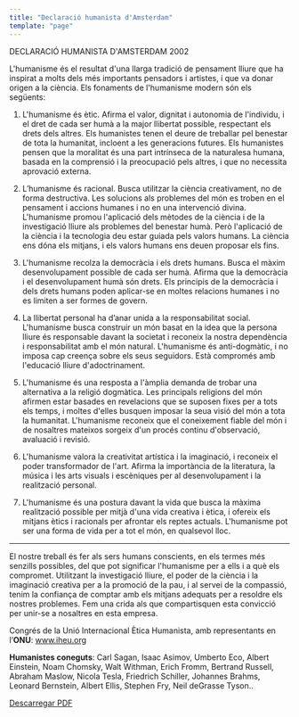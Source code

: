 ```yaml
---
title: "Declaració humanista d'Amsterdam"
template: "page"
---
```

DECLARACIÓ HUMANISTA D'AMSTERDAM 2002

   L'humanisme és el resultat d'una llarga tradició de pensament lliure que ha inspirat a molts dels més importants pensadors i artistes,  i que va donar origen a la ciència. Els fonaments de l'humanisme modern són els següents:

1.	L'humanisme és ètic. Afirma el valor, dignitat i autonomia de l'individu, i el dret de cada ser humà a la major llibertat possible, respectant els drets dels altres. Els humanistes tenen el deure de treballar pel benestar de tota la humanitat, incloent a les generacions futures. Els humanistes pensen que la moralitat és una part intrínseca de la naturalesa humana, basada en la comprensió i la preocupació pels altres, i que no necessita aprovació externa.

2.	L’humanisme és racional. Busca utilitzar la ciència creativament, no de forma destructiva. Les solucions als problemes del món es troben en el pensament i accions humanes  i no en una intervenció divina. L'humanisme promou l'aplicació dels mètodes de la ciència i de la investigació lliure als problemes del benestar humà. Però l'aplicació de la ciència i la tecnologia deu estar guiada pels valors humans. La ciència ens dóna els mitjans, i els valors humans ens deuen proposar els fins.

3.	L'humanisme recolza la democràcia i els drets humans. Busca el màxim desenvolupament possible de cada ser humà. Afirma que la democràcia i el desenvolupament humà són drets. Els principis de la democràcia i dels drets humans poden aplicar-se en moltes relacions humanes i no es limiten a ser formes de govern.

4.	La llibertat personal ha d’anar unida a la responsabilitat social. L'humanisme busca construir un món basat en la idea que la persona lliure és responsable davant la societat i reconeix la nostra dependència i responsabilitat amb el món natural. L'humanisme és anti-dogmàtic, i no imposa cap creença sobre els seus seguidors. Està compromés amb l'educació lliure d'adoctrinament.

5.	L'humanisme és una resposta a l'àmplia demanda de trobar una alternativa a la religió dogmàtica. Les principals religions del món afirmen estar basades en revelacions que se suposen fixes per a tots els temps, i moltes d'elles busquen imposar la seua visió del món a tota la humanitat. L'humanisme reconeix que el coneixement fiable del món i de nosaltres mateixos sorgeix d'un procés continu d'observació, avaluació i revisió.

6.	L'humanisme valora la creativitat artística i la imaginació, i reconeix el poder transformador de l'art. Afirma la importància de la literatura, la música i les arts visuals i escèniques per al desenvolupament i la realització personal.

7.	L'humanisme és una postura davant la vida que busca la màxima realització possible per mitjà d'una vida creativa i ètica, i ofereix els mitjans ètics i racionals per afrontar els reptes actuals. L'humanisme pot ser una forma de vida per a tot el món, en qualsevol lloc.
***
   El nostre treball és fer als sers humans conscients, en els termes més senzills possibles, del que pot significar l'humanisme per a ells i a què els compromet. Utilitzant la investigació lliure, el poder de la ciència i la imaginació creativa per a la promoció de la pau, i al servei de la compassió, tenim la confiança de comptar amb els mitjans adequats per a resoldre els nostres problemes. Fem una crida als que compartisquen esta convicció per unir-se a nosaltres en esta empresa.

Congrés de la Unió Internacional Ètica Humanista, amb representants en l’**ONU**:    www.iheu.org

  **Humanistes coneguts**: Carl Sagan, Isaac Asimov, Umberto Eco, Albert Einstein, Noam Chomsky, Walt Withman, Erich Fromm, Bertrand Russell, Abraham Maslow, Nicola Tesla, Friedrich Schiller, Johannes Brahms, Leonard Bernstein, Albert Ellis, Stephen Fry, Neil deGrasse Tyson..

  [Descarregar PDF](/media/declaracio_humanista_amsterdam.pdf)
